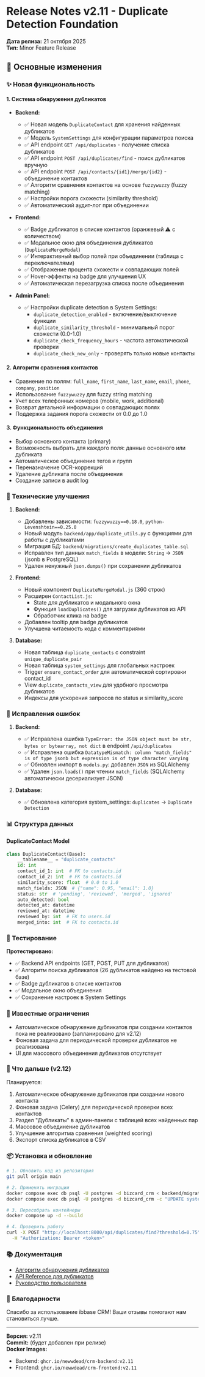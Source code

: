 # Release Notes v2.11 - Duplicate Detection Foundation
**Дата релиза:** 21 октября 2025  
**Тип:** Minor Feature Release

## 🎯 Основные изменения

### ✨ Новая функциональность

#### 1. **Система обнаружения дубликатов**
   - **Backend:**
     - ✅ Новая модель `DuplicateContact` для хранения найденных дубликатов
     - ✅ Модель `SystemSettings` для конфигурации параметров поиска
     - ✅ API endpoint `GET /api/duplicates` - получение списка дубликатов
     - ✅ API endpoint `POST /api/duplicates/find` - поиск дубликатов вручную
     - ✅ API endpoint `POST /api/contacts/{id1}/merge/{id2}` - объединение контактов
     - ✅ Алгоритм сравнения контактов на основе `fuzzywuzzy` (fuzzy matching)
     - ✅ Настройки порога схожести (similarity threshold)
     - ✅ Автоматический аудит-лог при объединении

   - **Frontend:**
     - ✅ Badge дубликатов в списке контактов (оранжевый ⚠️ с количеством)
     - ✅ Модальное окно для объединения дубликатов (`DuplicateMergeModal`)
     - ✅ Интерактивный выбор полей при объединении (таблица с переключателями)
     - ✅ Отображение процента схожести и совпадающих полей
     - ✅ Hover-эффекты на badge для улучшения UX
     - ✅ Автоматическая перезагрузка списка после объединения

   - **Admin Panel:**
     - ✅ Настройки duplicate detection в System Settings:
       - `duplicate_detection_enabled` - включение/выключение функции
       - `duplicate_similarity_threshold` - минимальный порог схожести (0.0-1.0)
       - `duplicate_check_frequency_hours` - частота автоматической проверки
       - `duplicate_check_new_only` - проверять только новые контакты

#### 2. **Алгоритм сравнения контактов**
   - Сравнение по полям: `full_name`, `first_name`, `last_name`, `email`, `phone`, `company`, `position`
   - Использование `fuzzywuzzy` для fuzzy string matching
   - Учет всех телефонных номеров (mobile, work, additional)
   - Возврат детальной информации о совпадающих полях
   - Поддержка задания порога схожести от 0.0 до 1.0

#### 3. **Функциональность объединения**
   - Выбор основного контакта (primary)
   - Возможность выбрать для каждого поля: данные основного или дубликата
   - Автоматическое объединение тегов и групп
   - Переназначение OCR-коррекций
   - Удаление дубликата после объединения
   - Создание записи в audit log

### 🔧 Технические улучшения

1. **Backend:**
   - Добавлены зависимости: `fuzzywuzzy==0.18.0`, `python-Levenshtein==0.25.0`
   - Новый модуль `backend/app/duplicate_utils.py` с функциями для работы с дубликатами
   - Миграция БД: `backend/migrations/create_duplicates_table.sql`
   - Исправлен тип данных `match_fields` в модели: `String` → `JSON` (jsonb в PostgreSQL)
   - Удален ненужный `json.dumps()` при сохранении дубликатов

2. **Frontend:**
   - Новый компонент `DuplicateMergeModal.js` (360 строк)
   - Расширен `ContactList.js`:
     - State для дубликатов и модального окна
     - Функция `loadDuplicates()` для загрузки дубликатов из API
     - Обработчик клика на badge
   - Добавлен tooltip для badge дубликатов
   - Улучшена читаемость кода с комментариями

3. **Database:**
   - Новая таблица `duplicate_contacts` с constraint `unique_duplicate_pair`
   - Новая таблица `system_settings` для глобальных настроек
   - Trigger `ensure_contact_order` для автоматической сортировки contact_id
   - View `duplicate_contacts_view` для удобного просмотра дубликатов
   - Индексы для ускорения запросов по status и similarity_score

### 🐛 Исправления ошибок

1. **Backend:**
   - ✅ Исправлена ошибка `TypeError: the JSON object must be str, bytes or bytearray, not dict` в endpoint `/api/duplicates`
   - ✅ Исправлена ошибка `DatatypeMismatch: column "match_fields" is of type jsonb but expression is of type character varying`
   - ✅ Обновлен импорт в `models.py`: добавлен `JSON` из SQLAlchemy
   - ✅ Удален `json.loads()` при чтении `match_fields` (SQLAlchemy автоматически десериализует JSON)

2. **Database:**
   - ✅ Обновлена категория system_settings: `duplicates` → `Duplicate Detection`

### 📊 Структура данных

#### DuplicateContact Model
```python
class DuplicateContact(Base):
    __tablename__ = "duplicate_contacts"
    id: int
    contact_id_1: int  # FK to contacts.id
    contact_id_2: int  # FK to contacts.id
    similarity_score: float  # 0.0 to 1.0
    match_fields: JSON  # {"name": 0.95, "email": 1.0}
    status: str  # 'pending', 'reviewed', 'merged', 'ignored'
    auto_detected: bool
    detected_at: datetime
    reviewed_at: datetime
    reviewed_by: int  # FK to users.id
    merged_into: int  # FK to contacts.id
```

### 🧪 Тестирование

**Протестировано:**
- ✅ Backend API endpoints (GET, POST, PUT для дубликатов)
- ✅ Алгоритм поиска дубликатов (26 дубликатов найдено на тестовой базе)
- ✅ Badge дубликатов в списке контактов
- ✅ Модальное окно объединения
- ✅ Сохранение настроек в System Settings

### 📝 Известные ограничения

- Автоматическое обнаружение дубликатов при создании контактов пока не реализовано (запланировано для v2.12)
- Фоновая задача для периодической проверки дубликатов не реализована
- UI для массового объединения дубликатов отсутствует

### 🚀 Что дальше (v2.12)

Планируется:
1. Автоматическое обнаружение дубликатов при создании нового контакта
2. Фоновая задача (Celery) для периодической проверки всех контактов
3. Раздел "Дубликаты" в админ-панели с таблицей всех найденных пар
4. Массовое объединение дубликатов
5. Улучшение алгоритма сравнения (weighted scoring)
6. Экспорт списка дубликатов в CSV

### 📦 Установка и обновление

```bash
# 1. Обновить код из репозитория
git pull origin main

# 2. Применить миграции
docker compose exec db psql -U postgres -d bizcard_crm < backend/migrations/create_duplicates_table.sql
docker compose exec db psql -U postgres -d bizcard_crm -c "UPDATE system_settings SET category='Duplicate Detection' WHERE category='duplicates';"

# 3. Пересобрать контейнеры
docker compose up -d --build

# 4. Проверить работу
curl -X POST "http://localhost:8000/api/duplicates/find?threshold=0.75" \
  -H "Authorization: Bearer <token>"
```

### 📚 Документация

- [Алгоритм обнаружения дубликатов](./docs/duplicate_detection.md)
- [API Reference для дубликатов](./docs/api_duplicates.md)
- [Руководство пользователя](./docs/user_guide_duplicates.md)

### 🙏 Благодарности

Спасибо за использование ibbase CRM! Ваши отзывы помогают нам становиться лучше.

---

**Версия:** v2.11  
**Commit:** (будет добавлен при релизе)  
**Docker Images:** 
- Backend: `ghcr.io/newwdead/crm-backend:v2.11`
- Frontend: `ghcr.io/newwdead/crm-frontend:v2.11`
